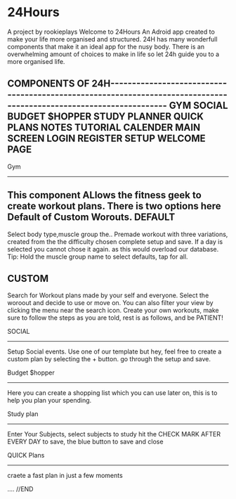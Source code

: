 # 24Hours
A project by rookieplays
Welcome to 24Hours An Adroid app created to make your life more organised and structured.
24H has many wonderfull components that make it an ideal app for the nusy body. There is an overwhelming amount of choices to make
in life so let 24h guide you to a more organised life.

COMPONENTS OF 24H-------------------------------------------------------------------------------------------------------------------
GYM
SOCIAL
BUDGET $HOPPER
STUDY PLANNER
QUICK PLANS
NOTES
TUTORIAL
CALENDER
MAIN SCREEN
LOGIN
REGISTER
SETUP
WELCOME PAGE
--------------------------------------------------------------------------------------------------------------------------------------
Gym
__________
This component ALlows the fitness geek to create workout plans.
There is two options here Default of Custom Worouts.
  DEFAULT
  -----------
  Select body type,muscle group the..
  Premade workout with three variations, created from the the difficulty chosen
  complete setup and save. If a day is selected you cannot chose it again. as this would overload our database.
  Tip: Hold the muscle group name to select defaults, tap for all.
  
  CUSTOM
  ---------------------
  Search for Workout plans made by your self and everyone.
  Select the woroout and decide to use or move on.
  You can also filter your view by clicking the menu near the search icon.
  Create your own workouts,
  make sure to follow the steps as you are told, rest is as follows, and be PATIENT!
  
 SOCIAL
 _____________________
 
 Setup Social events. 
 Use one of our template but hey, feel free to create a custom plan by selecting the + button.
 go through the setup and save.
 
 Budget $hopper
 _____________________
 Here you can create a shopping list which you can use later on, this is to help you plan your spending.
 
 Study plan
 _________________
 Enter Your Subjects, select subjects to study hit the CHECK MARK AFTER EVERY DAY to save, the  blue button to save and close
 
 QUICK Plans
 __________________
 craete a fast plan in just a few moments
 
 ....
 //END
 
 
  
